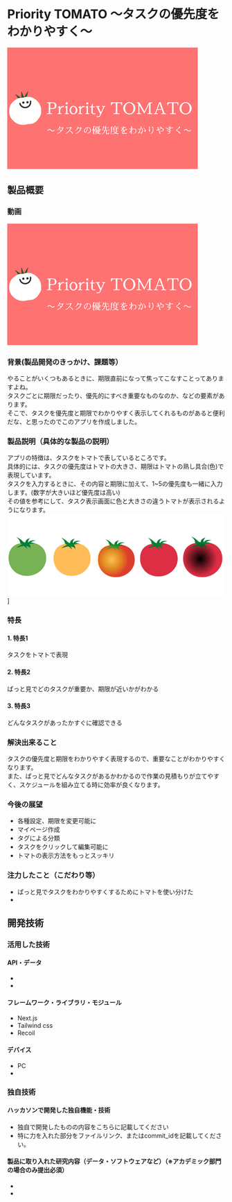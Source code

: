 # Priority TOMATO 〜タスクの優先度をわかりやすく〜

![IMAGE ALT TEXT HERE](/public/images/thumbnail.png)

## 製品概要
### 動画  
[![IMAGE ALT TEXT HERE](/public/images/thumbnail.png)](https://www.youtube.com/watch?v=fyXdev-Ub0Q)
### 背景(製品開発のきっかけ、課題等）
やることがいくつもあるときに、期限直前になって焦ってこなすことってありますよね。  
タスクごとに期限だったり、優先的にすべき重要なものなのか、などの要素があります。  
そこで、タスクを優先度と期限でわかりやすく表示してくれるものがあると便利だな、と思ったのでこのアプリを作成しました。
### 製品説明（具体的な製品の説明）
アプリの特徴は、タスクをトマトで表しているところです。  
具体的には、タスクの優先度はトマトの大きさ、期限はトマトの熟し具合(色)で表現しています。  
タスクを入力するときに、その内容と期限に加えて、1~5の優先度も一緒に入力します。(数字が大きいほど優先度は高い)  
その値を参考にして、タスク表示画面に色と大きさの違うトマトが表示されるようになります。
![IMAGE ALT TEXT HERE](/public/images/tomatocolor.png)]
### 特長
#### 1. 特長1
タスクをトマトで表現
#### 2. 特長2
ぱっと見でどのタスクが重要か、期限が近いかがわかる
#### 3. 特長3
どんなタスクがあったかすぐに確認できる

### 解決出来ること
タスクの優先度と期限をわかりやすく表現するので、重要なことがわかりやすくなります。  
また、ぱっと見でどんなタスクがあるかわかるので作業の見積もりが立てやすく、スケジュールを組み立てる時に効率が良くなります。
### 今後の展望
* 各種設定、期限を変更可能に
* マイページ作成
* タグによる分類
* タスクをクリックして編集可能に
* トマトの表示方法をもっとスッキリ
### 注力したこと（こだわり等）
* ぱっと見でタスクをわかりやすくするためにトマトを使い分けた
* 

## 開発技術
### 活用した技術
#### API・データ
* 
* 

#### フレームワーク・ライブラリ・モジュール
* Next.js
* Tailwind css
* Recoil

#### デバイス
* PC
* 

### 独自技術
#### ハッカソンで開発した独自機能・技術
* 独自で開発したものの内容をこちらに記載してください
* 特に力を入れた部分をファイルリンク、またはcommit_idを記載してください。

#### 製品に取り入れた研究内容（データ・ソフトウェアなど）（※アカデミック部門の場合のみ提出必須）
* 
* 
